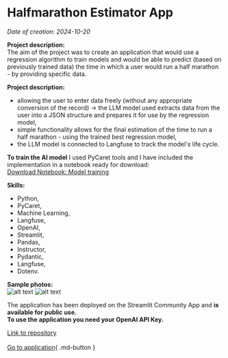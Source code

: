 # Halfmarathon Estimator App

*Date of creation: 2024-10-20*

**Project description:**<br>
The aim of the project was to create an application that would use a regression algorithm to train models and would be able to predict (based on previously trained data) the time in which a user would run a half marathon - by providing specific data.<br>

**Project description:**<br>
- allowing the user to enter data freely (without any appropriate conversion of the record) -> the LLM model used extracts data from the user into a JSON structure and prepares it for use by the regression model,<br>
- simple functionality allows for the final estimation of the time to run a half marathon - using the trained best regression model,<br>
- the LLM model is connected to Langfuse to track the model's life cycle.

**To train the AI ​​model** I used PyCaret tools and I have included the implementation in a notebook ready for download:<br>
<a href="create_pipeline.ipynb" class="md-button md-button--primary">Download Notebook: Model training</a>

**Skills:**<br>
- Python,<br>
- PyCaret,<br>
- Machine Learning,<br>
- Langfuse,<br>
- OpenAI,<br>
- Streamlit,<br>
- Pandas,<br>
- Instructor,<br>
- Pydantic,<br>
- Langfuse,<br>
- Dotenv.

**Sample photos:**<br>
![alt text](data/title.png)
![alt text](data/result.png)

The application has been deployed on the Streamlit Community App and **is available for public use.**<br>
**To use the application you need your OpenAI API Key.**

[Link to repository](https://github.com/kasjansmigielski/halfmarathon_estimator_app)<br><br>
[Go to application](https://halfmarathon-estimator.streamlit.app/){ .md-button }